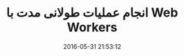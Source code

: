 ---
layout: post
title: "انجام عملیات طولانی مدت با Web Workers"
date: 2016-05-31 21:53:12
section: article
tags: js
link: "http://www.dotnettips.info/post/2421/%D8%A7%D9%86%D8%AC%D8%A7%D9%85-%D8%B9%D9%85%D9%84%DB%8C%D8%A7%D8%AA-%D8%B7%D9%88%D9%84%D8%A7%D9%86%DB%8C-%D9%85%D8%AF%D8%AA-%D8%A8%D8%A7-web-workers"
user: "نوید کاشانی"
user_link: "http://navid.kashani.ir/"
---
